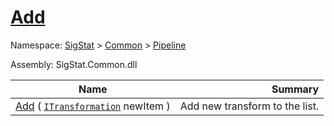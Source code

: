 # [Add](./ParallelTransformPipeline-100663502.md)

Namespace: [SigStat]() > [Common](./../../README.md) > [Pipeline](./../README.md)

Assembly: SigStat.Common.dll

| Name | Summary  |
| ------| -----------:|
| [Add](./ParallelTransformPipeline-100663502.md) ( [`ITransformation`](./../../ITransformation.md) newItem ) | Add new transform to the list.
